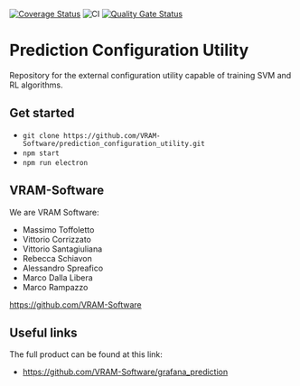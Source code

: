 [![Coverage Status](https://coveralls.io/repos/github/VRAM-Software/prediction_configuration_utility/badge.svg?branch=refs/heads/master)](https://coveralls.io/github/VRAM-Software/prediction_configuration_utility?branch=refs/heads/master)
![CI](https://github.com/VRAM-Software/prediction_configuration_utility/workflows/CI/badge.svg)
[![Quality Gate Status](https://sonarcloud.io/api/project_badges/measure?project=VRAM-Software_prediction_configuration_utility&metric=alert_status)](https://sonarcloud.io/dashboard?id=VRAM-Software_prediction_configuration_utility)


# Prediction Configuration Utility
Repository for the external configuration utility capable of training SVM and RL algorithms.

## Get started
- `git clone https://github.com/VRAM-Software/prediction_configuration_utility.git`
- `npm start`
- `npm run electron`

## VRAM-Software
We are VRAM Software:
-  Massimo Toffoletto
-  Vittorio Corrizzato
-  Vittorio Santagiuliana
-  Rebecca Schiavon
-  Alessandro Spreafico
-  Marco Dalla Libera
-  Marco Rampazzo

<https://github.com/VRAM-Software>

## Useful links
The full product can be found at this link: 
- <https://github.com/VRAM-Software/grafana_prediction>